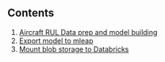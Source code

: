 ## Contents

1. [Aircraft RUL Data prep and model building](https://dhanow.github.io/public/aircraft-engine-rul-model.html)
2. [Export model to mleap](https://dhanow.github.io/public/example_mleap_export.html)
3. [Mount blob storage to Databricks](https://dhanow.github.io/public/mount_storage_to_databricks.html)
